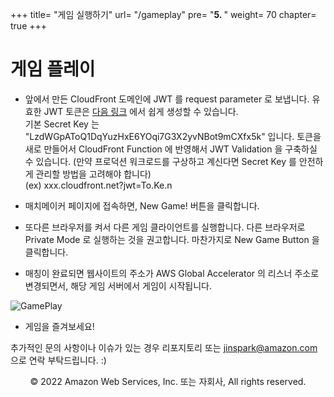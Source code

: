 +++
title= "게임 실행하기"
url= "/gameplay"
pre= "<b>5. </b>"
weight= 70
chapter= true
+++

# 게임 플레이

- 앞에서 만든 CloudFront 도메인에 JWT 를 request parameter 로 보냅니다. 유효한 JWT 토큰은 [다음 링크](https://jwt.io/) 에서 쉽게 생성할 수 있습니다.      
기본 Secret Key 는 "LzdWGpAToQ1DqYuzHxE6YOqi7G3X2yvNBot9mCXfx5k" 입니다. 토큰을 새로 만들어서 CloudFront Function 에 반영해서 JWT Validation 을 구축하실 수 있습니다. (만약 프로덕션 워크로드를 구상하고 계신다면 Secret Key 를 안전하게 관리할 방법을 고려해야 합니다)         
(ex) xxx.cloudfront.net?jwt=To.Ke.n     

- 매치메이커 페이지에 접속하면, New Game! 버튼을 클릭합니다.

- 또다른 브라우저를 켜서 다른 게임 클라이언트를 실행합니다. 다른 브라우저로 Private Mode 로 실행하는 것을 권고합니다. 마찬가지로 New Game Button 을 클릭합니다.

- 매칭이 완료되면 웹사이트의 주소가 AWS Global Accelerator 의 리스너 주소로 변경되면서, 해당 게임 서버에서 게임이 시작됩니다.

![GamePlay](https://d1zrwss8zuawdm.cloudfront.net/webcard21-play.png)

- 게임을 즐겨보세요!

추가적인 문의 사항이나 이슈가 있는 경우 리포지토리 또는 jinspark@amazon.com 으로 연락 부탁드립니다. :) 

<p align="center">
© 2022 Amazon Web Services, Inc. 또는 자회사, All rights reserved.
</p>
